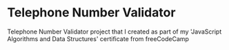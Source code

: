 # Telephone Number Validator
 Telephone Number Validator project that I created as part of my 'JavaScript Algorithms and Data Structures' certificate from freeCodeCamp
